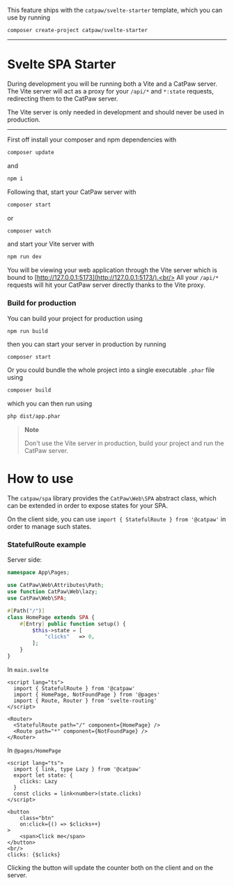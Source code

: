 This feature ships with the `catpaw/svelte-starter` template, which you can use by running<br/>
```
composer create-project catpaw/svelte-starter
```
<hr/>

# Svelte SPA Starter

During development you will be running both a Vite and a CatPaw server.<br/>
The Vite server will act as a proxy for your `/api/*` and `*:state` requests, redirecting them to the CatPaw server.<br/>

The Vite server is only needed in development and should never be used in production.

---

First off install your composer and npm dependencies with

```bash
composer update
```
and 

```bash
npm i
```
Following that, start your CatPaw server with
```bash
composer start
```
or
```bash
composer watch
```

and start your Vite server with

```bash
npm run dev
```

You will be viewing your web application through the Vite server which is bound to [http://127.0.0.1:5173](http://127.0.0.1:5173/).<br/>
All your `/api/*` requests will hit your CatPaw server directly thanks to the Vite proxy.

### Build for production

You can build your project for production using
```
npm run build
```
then you can start your server in production by running
```bash
composer start
```

Or you could bundle the whole project into a single executable `.phar` file using

```bash
composer build
```

which you can then run using 

```bash
php dist/app.phar
```

> **Note**
> 
> Don't use the Vite server in production, build your project and run the CatPaw server.

# How to use

The `catpaw/spa` library provides the `CatPaw\Web\SPA` abstract class, which can be extended in order to expose states for your SPA.<br/>

On the client side, you can use `import { StatefulRoute } from '@catpaw'` in order to manage such states.

### StatefulRoute example

Server side:
```php
namespace App\Pages;

use CatPaw\Web\Attributes\Path;
use function CatPaw\Web\lazy;
use CatPaw\Web\SPA;

#[Path("/")]
class HomePage extends SPA {
    #[Entry] public function setup() {
        $this->state = [
            "clicks"   => 0,
        ];
    }
}
```

In `main.svelte`
```svelte
<script lang="ts">
  import { StatefulRoute } from '@catpaw'
  import { HomePage, NotFoundPage } from '@pages'
  import { Route, Router } from 'svelte-routing'
</script>

<Router>
  <StatefulRoute path="/" component={HomePage} />
  <Route path="*" component={NotFoundPage} />
</Router>
```

In `@pages/HomePage`
```svelte
<script lang="ts">
  import { link, type Lazy } from '@catpaw'
  export let state: {
    clicks: Lazy
  }
  const clicks = link<number>(state.clicks)
</script>

<button
    class="btn"
    on:click={() => $clicks++}
>
    <span>Click me</span>
</button>
<br/>
clicks: {$clicks}
```

Clicking the button will update the counter both on the client and on the server.
